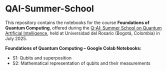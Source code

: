 # QAI-Summer-School

This repository contains the notebooks for the course **Foundations of Quantum Computing**, offered during the [Q-AI: Summer School on Quantum Artificial Intelligence](https://urosario.edu.co/summer-school/q-ai-summer-school-on-quantum-artificial-intelligence), held at Universidad del Rosario (Bogotá, Colombia) in July 2025.

**Foundations of Quantum Computing – Google Colab Notebooks:**
- S1: Qubits and superposition
- S2: Mathematical representation of qubits and their measurements
